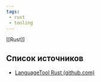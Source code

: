 ```yaml
---
tags:
 - rust
 - tooling
---
```


[[Rust]]

## Список источников

- [LanguageTool Rust (github.com)](https://github.com/jeertmans/languagetool-rust)